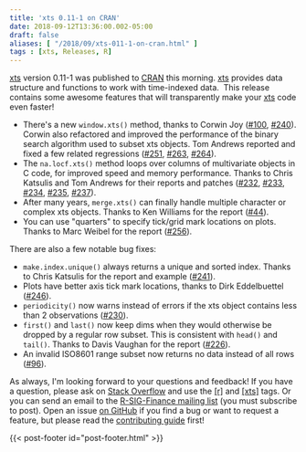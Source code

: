 ```yaml
---
title: 'xts 0.11-1 on CRAN'
date: 2018-09-12T13:36:00.002-05:00
draft: false
aliases: [ "/2018/09/xts-011-1-on-cran.html" ]
tags : [xts, Releases, R]
---
```


[xts](https://cloud.r-project.org/package=xts) version 0.11-1 was published to [CRAN](https://cloud.r-project.org/) this morning. [xts](https://cloud.r-project.org/package=xts) provides data structure and functions to work with time-indexed data.  This release contains some awesome features that will transparently make your [xts](https://cloud.r-project.org/package=xts) code even faster!  

<!--more-->

*   There's a new `window.xts()` method, thanks to Corwin Joy ([#100](https://github.com/joshuaulrich/xts/issues/100), [#240](https://github.com/joshuaulrich/xts/issues/240)). Corwin also refactored and improved the performance of the binary search algorithm used to subset xts objects. Tom Andrews reported and fixed a few related regressions ([#251](https://github.com/joshuaulrich/xts/issues/251), [#263](https://github.com/joshuaulrich/xts/issues/263), [#264](https://github.com/joshuaulrich/xts/issues/264)).
*   The `na.locf.xts()` method loops over columns of multivariate objects in C code, for improved speed and memory performance. Thanks to Chris Katsulis and Tom Andrews for their reports and patches ([#232](https://github.com/joshuaulrich/xts/issues/232), [#233](https://github.com/joshuaulrich/xts/issues/233), [#234](https://github.com/joshuaulrich/xts/issues/234), [#235](https://github.com/joshuaulrich/xts/issues/235), [#237](https://github.com/joshuaulrich/xts/issues/237)).
*   After many years, `merge.xts()` can finally handle multiple character or complex xts objects. Thanks to Ken Williams for the report ([#44](https://github.com/joshuaulrich/xts/issues/44)).
*   You can use "quarters" to specify tick/grid mark locations on plots. Thanks to Marc Weibel for the report ([#256](https://github.com/joshuaulrich/xts/issues/256)).

There are also a few notable bug fixes:  

*   `make.index.unique()` always returns a unique and sorted index. Thanks to Chris Katsulis for the report and example ([#241](https://github.com/joshuaulrich/xts/issues/241)).
*   Plots have better axis tick mark locations, thanks to Dirk Eddelbuettel ([#246](https://github.com/joshuaulrich/xts/issues/246)).
*   `periodicity()` now warns instead of errors if the xts object contains less than 2 observations ([#230](https://github.com/joshuaulrich/xts/issues/230)).
*   `first()` and `last()` now keep dims when they would otherwise be dropped by a regular row subset. This is consistent with `head()` and `tail()`. Thanks to Davis Vaughan for the report ([#226](https://github.com/joshuaulrich/xts/issues/226)).
*   An invalid ISO8601 range subset now returns no data instead of all rows ([#96](https://github.com/joshuaulrich/xts/issues/96)).

As always, I'm looking forward to your questions and feedback! If you have a question, please ask on [Stack Overflow](https://stackoverflow.com/) and use the [\[r\]](https://stackoverflow.com/questions/tagged/r) and [\[xts\]](https://stackoverflow.com/questions/tagged/xts) tags. Or you can send an email to the [R-SIG-Finance mailing list](https://stat.ethz.ch/mailman/listinfo/r-sig-finance) (you must subscribe to post). Open an issue [on GitHub](https://github.com/joshuaulrich/xts) if you find a bug or want to request a feature, but please read the [contributing guide](https://github.com/joshuaulrich/xts/blob/master/.github/CONTRIBUTING.md) first!

{{< post-footer id="post-footer.html" >}}

